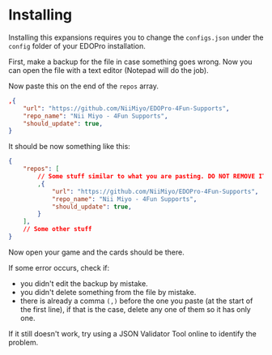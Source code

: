 # Installing

Installing this expansions requires you to change the `configs.json` under the `config` folder of your EDOPro installation.

First, make a backup for the file in case something goes wrong. Now you can open the file with a text editor (Notepad will do the job).

Now paste this on the end of the `repos` array.

```json
,{
	"url": "https://github.com/NiiMiyo/EDOPro-4Fun-Supports",
	"repo_name": "Nii Miyo - 4Fun Supports",
	"should_update": true,
}
```

It should be now something like this:

```json
{
	"repos": [
		// Some stuff similar to what you are pasting. DO NOT REMOVE IT.
		,{
			"url": "https://github.com/NiiMiyo/EDOPro-4Fun-Supports",
			"repo_name": "Nii Miyo - 4Fun Supports",
			"should_update": true,
		}
	],
	// Some other stuff
}
```

Now open your game and the cards should be there.

If some error occurs, check if:
- you didn't edit the backup by mistake.
- you didn't delete something from the file by mistake.
- there is already a comma `(,)` before the one you paste (at the start of the first line), if that is the case, delete any one of them so it has only one.

If it still doesn't work, try using a JSON Validator Tool online to identify the problem.

